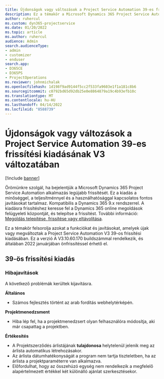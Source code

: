 ```yaml
---
title: Újdonságok vagy változások a Project Service Automation 39-es frissítési kiadásának V3 változatában
description: Ez a témakör a Microsoft Dynamics 365 Project Service Automation Update Release 39, V3 verzióban elérhető funkciókat és javításokat sorolja fel.
author: ruhercul
ms.custom: dyn365-projectservice
ms.date: 01/20/2022
ms.topic: article
ms.author: ruhercul
audience: Admin
search.audienceType:
- admin
- customizer
- enduser
search.app:
- D365CE
- D365PS
- ProjectOperations
ms.reviewer: johnmichalak
ms.openlocfilehash: 1d198f9ad9144f5cc2f533fa9603e1f1a181c8b6
ms.sourcegitcommit: c0792bd65d92db25e0e8864879a19c4b93efb10c
ms.translationtype: MT
ms.contentlocale: hu-HU
ms.lasthandoff: 04/14/2022
ms.locfileid: "8588739"
---
```

# <a name="whats-new-or-changed-in-project-service-automation-update-release-39-v3"></a>Újdonságok vagy változások a Project Service Automation 39-es frissítési kiadásának V3 változatában

[!include [banner](../includes/psa-now-project-operations.md)]

Örömünkre szolgál, ha bejelentjük a Microsoft Dynamics 365 Project Service Automation alkalmazás legújabb frissítését. Ez a kiadás a minőséggel, a teljesítménnyel és a használhatósággal kapcsolatos fontos javításokat tartalmaz. Kompatibilis a Dynamics 365 9.x rendszerrel. A kiadásra frissítéshez keresse fel a Dynamics 365 online megoldások felügyeleti központját, és telepítse a frissítést. További információ: [Megoldás telepítése, frissítése vagy eltávolítása](/power-platform/admin/install-remove-preferred-solution).

Ez a témakör felsorolja azokat a funkciókat és javításokat, amelyek újak vagy megváltoztak a Project Service Automation V3 39-os frissítési kiadásában. Ez a verzió A V3.10.60.170 buildszámmal rendelkezik, és általában 2022 januárjában önfrissítéssel érhető el.

## <a name="update-release-39"></a>39-ös frissítési kiadás

### <a name="bug-fixes"></a>Hibajavítások

A következő problémák kerültek kijavításra.

**Általános**

- Számos fejlesztés történt az arab fordítás webhelytérképén.

**Projektmenedzsment**

- Hiba lép fel, ha a projektmenedzsert olyan felhasználóra módosítja, aki már csapattag a projektben.

**Értékesítés**

- A Projektszerződés árlistájának **tulajdonosa** helytelenül jelenik meg az árlista automatikus létrehozásakor. 
- Az árlista dátumhatékonyságát a program nem tartja tiszteletben, ha az árlista a projektparaméterre van alkalmazva.
- Előfordulhat, hogy az összehúzó egység nem rendelkezik a megfelelő alapértelmezett értékkel két különálló ajánlat szerkesztésekor.
